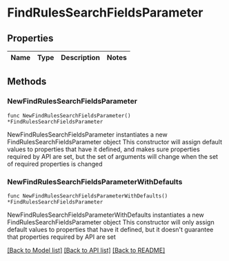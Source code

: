 # FindRulesSearchFieldsParameter

## Properties

Name | Type | Description | Notes
------------ | ------------- | ------------- | -------------

## Methods

### NewFindRulesSearchFieldsParameter

`func NewFindRulesSearchFieldsParameter() *FindRulesSearchFieldsParameter`

NewFindRulesSearchFieldsParameter instantiates a new FindRulesSearchFieldsParameter object
This constructor will assign default values to properties that have it defined,
and makes sure properties required by API are set, but the set of arguments
will change when the set of required properties is changed

### NewFindRulesSearchFieldsParameterWithDefaults

`func NewFindRulesSearchFieldsParameterWithDefaults() *FindRulesSearchFieldsParameter`

NewFindRulesSearchFieldsParameterWithDefaults instantiates a new FindRulesSearchFieldsParameter object
This constructor will only assign default values to properties that have it defined,
but it doesn't guarantee that properties required by API are set


[[Back to Model list]](../README.md#documentation-for-models) [[Back to API list]](../README.md#documentation-for-api-endpoints) [[Back to README]](../README.md)


